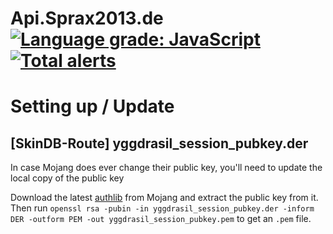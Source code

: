 # Api.Sprax2013.de [![Language grade: JavaScript](https://img.shields.io/lgtm/grade/javascript/g/Sprax2013/Api.Sprax2013.de.svg?logo=lgtm&logoWidth=18)](https://lgtm.com/projects/g/Sprax2013/Api.Sprax2013.de/context:javascript) [![Total alerts](https://img.shields.io/lgtm/alerts/g/Sprax2013/Api.Sprax2013.de.svg?logo=lgtm&logoWidth=18)](https://lgtm.com/projects/g/Sprax2013/Api.Sprax2013.de/alerts/)

# Setting up / Update
## [SkinDB-Route] yggdrasil_session_pubkey.der
In case Mojang does ever change their public key, you'll need to update the local copy of the public key

Download the latest [authlib](https://libraries.minecraft.net/com/mojang/authlib/1.5.25/authlib-1.5.25.jar) from Mojang and extract the public key from it. Then run `openssl rsa -pubin -in yggdrasil_session_pubkey.der -inform DER -outform PEM -out yggdrasil_session_pubkey.pem` to get an `.pem` file.